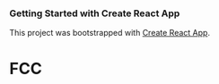 ### Getting Started with Create React App

This project was bootstrapped with [Create React App](https://github.com/facebook/create-react-app).

# FCC


